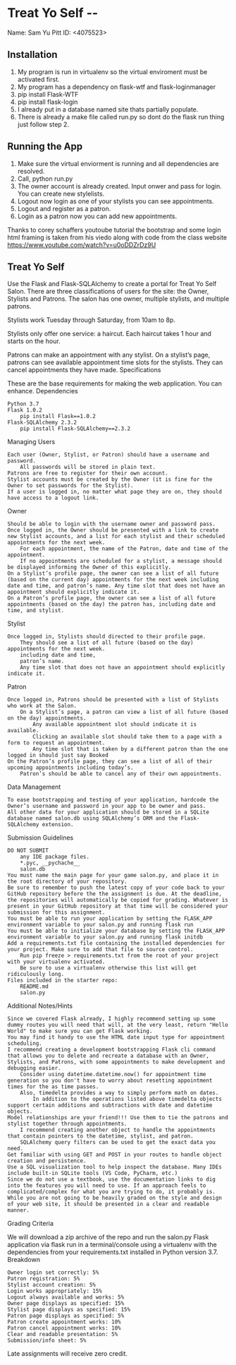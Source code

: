 # Treat Yo Self -- <Sam Yu>
 

Name: Sam Yu
Pitt ID: <4075523>

## Installation

1. My program is run in virtualenv so the virtual enviroment must be activated first.
2. My program has a dependency on flask-wtf and flask-loginmanager
3. pip install Flask-WTF
4. pip install flask-login
5. I already put in a database named site thats partially populate.
6. There is already a make file called run.py so dont do the flask run thing just follow step 2.
## Running the App

1. Make sure the virtual enviorment is running and all dependencies are resolved.
2. Call, python run.py
3. The owner account is already created. Input onwer and pass for login. You can create new stylelists.
4. Logout now login as one of your stylists you can see appointments.
5. Logout and register as a patron.
6. Login as a patron now you can add new appointments.

Thanks to corey schaffers youtoube tutorial the bootstrap and some login html framing is taken from his viedo along with code from the class website
https://www.youtube.com/watch?v=u0oDDZrDz9U


## Treat Yo Self

Use the Flask and Flask-SQLAlchemy to create a portal for Treat Yo Self Salon. There are three classifications of users for the site: the Owner, Stylists and Patrons. The salon has one owner, multiple stylists, and multiple patrons.

Stylists work Tuesday through Saturday, from 10am to 8p.

Stylists only offer one service: a haircut. Each haircut takes 1 hour and starts on the hour.

Patrons can make an appointment with any stylist. On a stylist’s page, patrons can see available appointment time slots for the stylists. They can cancel appointments they have made.
Specifications

These are the base requirements for making the web application. You can enhance.
Dependencies

    Python 3.7
    Flask 1.0.2
        pip install Flask==1.0.2
    Flask-SQLAlchemy 2.3.2
        pip install Flask-SQLAlchemy==2.3.2

Managing Users

    Each user (Owner, Stylist, or Patron) should have a username and password.
        All passwords will be stored in plain text.
    Patrons are free to register for their own account.
    Stylist accounts must be created by the Owner (it is fine for the Owner to set passwords for the Stylist).
    If a user is logged in, no matter what page they are on, they should have access to a logout link.

Owner

    Should be able to login with the username owner and password pass.
    Once logged in, the Owner should be presented with a link to create new Stylist accounts, and a list for each stylist and their scheduled appointments for the next week.
        For each appointment, the name of the Patron, date and time of the appointment.
        If no appointments are scheduled for a stylist, a message should be displayed informing the Owner of this explicitly.
    On a Stylist’s profile page, the owner can see a list of all future (based on the current day) appointments for the next week including date and time, and patron’s name. Any time slot that does not have an appointment should explicitly indicate it.
    On a Patron’s profile page, the owner can see a list of all future appointments (based on the day) the patron has, including date and time, and stylist.

Stylist

    Once logged in, Stylists should directed to their profile page.
        They should see a list of all future (based on the day) appointments for the next week.
        including date and time,
        patron’s name.
        Any time slot that does not have an appointment should explicitly indicate it.

Patron

    Once logged in, Patrons should be presented with a list of Stylists who work at the Salon.
        On a Stylist’s page, a patron can view a list of all future (based on the day) appointments.
            Any available appointment slot should indicate it is available.
            Clicking an available slot should take them to a page with a form to request an appointment.
            Any time slot that is taken by a different patron than the one logged in should just say Booked
    On the Patron’s profile page, they can see a list of all of their upcoming appointments including today’s.
        Patron’s should be able to cancel any of their own appointments.

Data Management

    To ease bootstrapping and testing of your application, hardcode the Owner’s username and password in your app to be owner and pass.
    All other data for your application should be stored in a SQLite database named salon.db using SQLAlchemy’s ORM and the Flask-SQLAlchemy extension.

Submission Guidelines

    DO NOT SUBMIT
        any IDE package files.
        *.pyc, __pychache__
        salon.db
    You must name the main page for your game salon.py, and place it in the root directory of your repository.
    Be sure to remember to push the latest copy of your code back to your GitHub repository before the the assignment is due. At the deadline, the repositories will automatically be copied for grading. Whatever is present in your GitHub repository at that time will be considered your submission for this assignment.
    You must be able to run your application by setting the FLASK_APP environment variable to your salon.py and running flask run
    You must be able to initialize your database by setting the FLASK_APP environment variable to your salon.py and running flask initdb
    Add a requirements.txt file containing the installed dependencies for your project. Make sure to add that file to source control.
        Run pip freeze > requirements.txt from the root of your project with your virtualenv activated.
        Be sure to use a virtualenv otherwise this list will get ridiculously long.
    Files included in the starter repo:
        README.md
        salon.py

Additional Notes/Hints

    Since we covered Flask already, I highly recommend setting up some dummy routes you will need that will, at the very least, return "Hello World" to make sure you can get Flask working.
    You may find it handy to use the HTML date input type for appointment scheduling.
    I recommend creating a development bootstrapping Flask cli command that allows you to delete and recreate a database with an Owner, Stylists, and Patrons, with some appointments to make development and debugging easier.
        Consider using datetime.datetime.now() for appointment time generation so you don't have to worry about resetting appointment times for the as time passes.
        Also, timedelta provides a way to simply perform math on dates.
            In addition to the operations listed above timedelta objects support certain additions and subtractions with date and datetime objects.
    Model relationships are your friend!!! Use them to tie the patrons and stylist together through appointments.
        I recommend creating another object to handle the appointments that contain pointers to the datetime, stylist, and patron.
        SQLAlchemy query filters can be used to get the exact data you need.
    Get familiar with using GET and POST in your routes to handle object creation and persistence.
    Use a SQL visualization tool to help inspect the database. Many IDEs include built-in SQLite tools (VS Code, PyCharm, etc.)
    Since we do not use a textbook, use the documentation links to dig into the features you will need to use. If an approach feels to complicated/complex for what you are trying to do, it probably is.
    While you are not going to be heavily graded on the style and design of your web site, it should be presented in a clear and readable manner.

Grading Criteria

We will download a zip archive of the repo and run the salon.py Flask application via flask run in a terminal/console using a virtualenv with the dependencies from your requirements.txt installed in Python version 3.7.
Breakdown

    Owner login set correctly: 5%
    Patron registration: 5%
    Stylist account creation: 5%
    Login works appropriately: 15%
    Logout always available and works: 5%
    Owner page displays as specified: 15%
    Stylist page displays as specified: 15%
    Patron page displays as specified: 5%
    Patron create appointment works: 10%
    Patron cancel appointment works: 10%
    Clear and readable presentation: 5%
    Submission/info sheet: 5%

Late assignments will receive zero credit.

